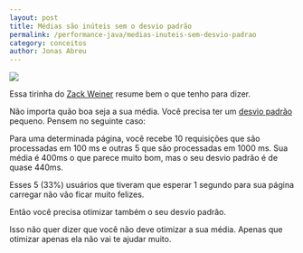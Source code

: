 ```yaml
---
layout: post
title: Médias são inúteis sem o desvio padrão
permalink: /performance-java/medias-inuteis-sem-desvio-padrao
category: conceitos
author: Jonas Abreu
---
```


<a href="http://www.smbc-comics.com/index.php?db=comics&id=2560">
<img src="http://www.smbc-comics.com/comics/20120325.gif"></a>

Essa tirinha do [Zack Weiner][1] resume bem o que tenho para dizer.

Não importa quão boa seja a sua média. Você precisa ter um [desvio padrão][2] pequeno. Pensem no seguinte caso:

Para uma determinada página, você recebe 10 requisições que são processadas em 100 ms e outras 5 que são 
processadas em 1000 ms. Sua média é 400ms o que parece muito bom, mas o seu desvio padrão é de quase 440ms.

Esses 5 (33%) usuários que tiveram que esperar 1 segundo para sua página carregar não vão ficar muito felizes.

Então você precisa otimizar também o seu desvio padrão. 

Isso não quer dizer que você não deve otimizar a sua média. Apenas que otimizar apenas ela não vai te ajudar muito.


[1]: http://www.smbc-comics.com/
[2]: http://en.wikipedia.org/wiki/Standard_deviation
